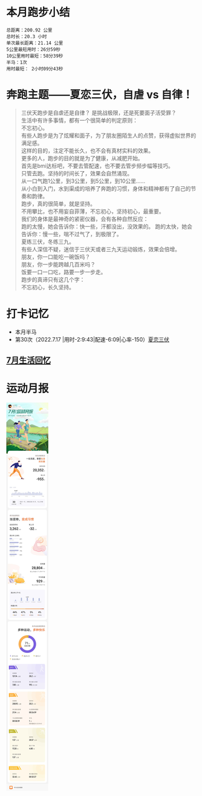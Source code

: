 # 本月跑步小结
```
总距离：200.92 公里
总时长：20.3 小时
单次最长距离：21.14 公里
5公里最短用时：26分59秒
10公里用时最短：58分39秒
半马：1次
用时最短： 2小时09分43秒
```
# 奔跑主题——夏恋三伏，自虐 vs 自律！
> 三伏天跑步是自虐还是自律？  是挑战极限，还是死要面子活受罪？  
生活中有许多事情，都有一个很简单的判定原则：  
不忘初心。  
有些人跑步是为了炫耀和面子，为了朋友圈陌生人的点赞，获得虚拟世界的满足感。  
这样的目的，注定不能长久，也不会有真材实料的效果。  
更多的人，跑步的目的就是为了健康，从减肥开始。  
首先是bmi达标吧，不要去管配速，也不要去管步频步幅等技巧。  
只管去跑。坚持的时间长了，效果会自然涌现。  
从一口气跑1公里，到3公里，到5公里，到10公里......  
从小白到入门，水到渠成的培养了奔跑的习惯，身体和精神都有了自己的节奏和韵律。    
跑步，真的很简单，就是坚持。  
不用攀比，也不用妄自菲薄，不忘初心，坚持初心，最重要。  
我们的身体是最神奇的紧密仪器，会有各种自然反应：  
跑的太慢，她会告诉你：快一些，汗都没出，没效果的。
跑的太快，她会告诉你：慢一些，喘不过气了，到极限了。  
夏练三伏，冬练三九。  
有些人深信不疑，迷信于三伏天或者三九天运动锻炼，效果会倍增。  
朋友，你一口能吃一碗饭吗？  
朋友，你一步能跨越几百米吗？  
饭要一口一口吃，路要一步一步走。  
跑步的真谛只有这几个字：  
不忘初心，长久坚持。
>

# 打卡记忆
- 本月半马  
- 第30次（2022.7.17 |用时-2:9:43|配速-6:09|心率-150）[夏恋三伏](../running/bm30.md)
## [7月生活回忆](../life.md)

# 运动月报
![2022年7月](./月报_202207.jpg)

